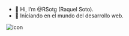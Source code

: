 - 👋 Hi, I’m @RSotg (Raquel Soto).
- 👀 Iniciando en el mundo del desarrollo web. 


![icon](https://github.com/RSotg/RSotg/assets/91506322/b6bfc674-7c08-4fff-8191-9acb9d32ced0)

